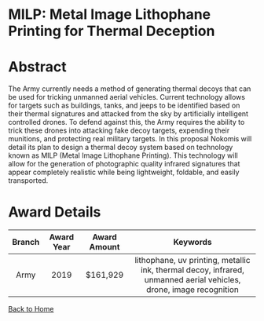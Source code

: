 
MILP: Metal Image Lithophane Printing for Thermal Deception
===========================================================

# Abstract


The Army currently needs a method of generating thermal decoys that can be used for tricking unmanned aerial vehicles. Current technology allows for targets such as buildings, tanks, and jeeps to be identified based on their thermal signatures and attacked from the sky by artificially intelligent controlled drones. To defend against this, the Army requires the ability to trick these drones into attacking fake decoy targets, expending their munitions, and protecting real military targets. In this proposal Nokomis will detail its plan to design a thermal decoy system based on technology known as MILP (Metal Image Lithophane Printing). This technology will allow for the generation of photographic quality infrared signatures that appear completely realistic while being lightweight, foldable, and easily transported.  

# Award Details

|Branch|Award Year|Award Amount|Keywords|
| :---: | :---: | :---: | :---: |
|Army|2019|$161,929|lithophane, uv printing, metallic ink, thermal decoy, infrared, unmanned aerial vehicles, drone, image recognition|
  
  


[Back to Home](https://github.com/chrischow/dod_sbir_awards#1045)